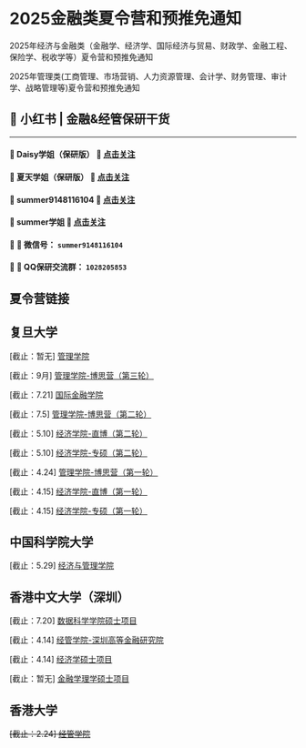 # 2025金融类夏令营和预推免通知
2025年经济与金融类（金融学、经济学、国际经济与贸易、财政学、金融工程、保险学、税收学等）夏令营和预推免通知

2025年管理类(工商管理、市场营销、人力资源管理、会计学、财务管理、审计学、战略管理等)夏令营和预推免通知

## 📌 小红书 | 金融&经管保研干货

---

#### 🔹 **Daisy学姐（保研版）**  🔗 [**点击关注**](https://www.xiaohongshu.com/user/profile/61874059000000001000a91e?xsec_token=ABDypfG5iQagk934DX9OALkfmXZ41Y_HLv4D15TIdJ7dc%3D&xsec_source=pc_search)  

#### 🔹 **夏天学姐（保研版）**  🔗 [**点击关注**](https://www.xiaohongshu.com/user/profile/668d01b0000000000d025074?xsec_token=AB8mUHkP9ypt00xuGyhyDMxTswq9gllVcgBTS18v4_wtk%3D&xsec_source=pc_search)  

#### 🔹 **summer9148116104**  🔗 [**点击关注**](https://www.xiaohongshu.com/user/profile/655e485a00000000080026c3?xsec_token=AB3ElN_OjoZsRAjh6MQEpwqNOmpqRk7fiDPTjGiXmc-_0%3D&xsec_source=pc_search)  

#### 🔹 **summer学姐**  🔗 [**点击关注**](https://www.xiaohongshu.com/user/profile/656371ce000000000802c87e?xsec_token=AB4LZkCVGHRHZ9YjVciMXkJD4yWkguVbgYhTbTOlguh_s%3D&xsec_source=pc_search)  

#### 📌 💬 **微信号：** `summer9148116104`

#### 📌 💬 **QQ保研交流群：** `1028205853`

## 夏令营链接

## 复旦大学

[截止：暂无] [管理学院](https://mp.weixin.qq.com/s/BcQ8gPRFejV7MOMtml_BUQ)

[截止：9月] [管理学院-博思营（第三轮）](https://mp.weixin.qq.com/s/cTf-12BMinxj3Utl6ob6SA)

[截止：7.21] [国际金融学院](https://fisf.fudan.edu.cn/page-recruitstudents.html)

[截止：7.5] [管理学院-博思营（第二轮）](https://mp.weixin.qq.com/s/cTf-12BMinxj3Utl6ob6SA)

[截止：5.10] [经济学院-直博（第二轮）](https://econ.fudan.edu.cn/info/1307/30147.htm)

[截止：5.10] [经济学院-专硕（第二轮）](https://econ.fudan.edu.cn/info/1519/30167.htm)

[截止：4.24] [管理学院-博思营（第一轮）](https://mp.weixin.qq.com/s/cTf-12BMinxj3Utl6ob6SA)

[截止：4.15] [经济学院-直博（第一轮）](https://econ.fudan.edu.cn/info/1307/30147.htm)

[截止：4.15] [经济学院-专硕（第一轮）](https://econ.fudan.edu.cn/info/1519/30167.htm)


## 中国科学院大学

[截止：5.29] [经济与管理学院](https://mp.weixin.qq.com/s/EDpRmYrx7PrZd5p5DM6F8w)

## 香港中文大学（深圳）

[截止：7.20] [数据科学学院硕士项目](https://sds.cuhk.edu.cn/article/2110)

[截止：4.14] [经管学院-深圳高等金融研究院](https://mp.weixin.qq.com/s/ga46gUxvE5Q4gsUPYH02NA)

[截止：4.14] [经济学硕士项目](https://mp.weixin.qq.com/s/TKmn-oEB3cS6Td_1fGQxXw)

[截止：暂无] [金融学理学硕士项目](https://mp.weixin.qq.com/s/PTUwP9GDGim8VRWO0u5Jpw)

## 香港大学

~~[截止：2.24] [经管学院](https://mp.weixin.qq.com/s/MYtVPm8noMh0Ku4AGZ5I_w)~~

